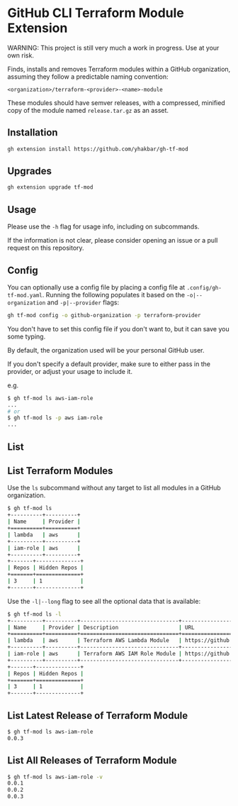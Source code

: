 # GitHub CLI Terraform Module Extension

WARNING: This project is still very much a work in progress. Use at your own risk.

Finds, installs and removes Terraform modules within a GitHub organization, assuming they follow a predictable naming convention:

```none
<organization>/terraform-<provider>-<name>-module
```

These modules should have semver releases, with a compressed, minified copy of the module named `release.tar.gz` as an asset.

## Installation

```bash
gh extension install https://github.com/yhakbar/gh-tf-mod
```

## Upgrades

```bash
gh extension upgrade tf-mod
```

## Usage

Please use the `-h` flag for usage info, including on subcommands.

If the information is not clear, please consider opening an issue or a pull request on this repository.

## Config

You can optionally use a config file by placing a config file at `.config/gh-tf-mod.yaml`. Running the following populates it based on the `-o|--organization` and `-p|--provider` flags:

```bash
gh tf-mod config -o github-organization -p terraform-provider
```

You don't have to set this config file if you don't want to, but it can save you some typing.

By default, the organization used will be your personal GitHub user.

If you don't specify a default provider, make sure to either pass in the provider, or adjust your usage to include it.

e.g.

```bash
$ gh tf-mod ls aws-iam-role
...
# or
$ gh tf-mod ls -p aws iam-role
...
```

## List

## List Terraform Modules

Use the `ls` subcommand without any target to list all modules in a GitHub organization.

```bash
$ gh tf-mod ls
+----------+----------+
| Name     | Provider |
+==========+==========+
| lambda   | aws      |
+----------+----------+
| iam-role | aws      |
+----------+----------+
+-------+--------------+
| Repos | Hidden Repos |
+=======+==============+
| 3     | 1            |
+-------+--------------+
```

Use the `-l|--long` flag to see all the optional data that is available:

```bash
$ gh tf-mod ls -l
+----------+----------+-------------------------------+----------------------------------------------------------+------------+----------------+
| Name     | Provider | Description                   | URL                                                      | Latest Tag | Latest Release |
+==========+==========+===============================+==========================================================+============+================+
| lambda   | aws      | Terraform AWS Lambda Module   | https://github.com/yhakbar/terraform-aws-lambda-module   | 0.0.1      |                |
+----------+----------+-------------------------------+----------------------------------------------------------+------------+----------------+
| iam-role | aws      | Terraform AWS IAM Role Module | https://github.com/yhakbar/terraform-aws-iam-role-module | 2.1.0      | 2.1.0          |
+----------+----------+-------------------------------+----------------------------------------------------------+------------+----------------+
+-------+--------------+
| Repos | Hidden Repos |
+=======+==============+
| 3     | 1            |
+-------+--------------+
```

## List Latest Release of Terraform Module

```bash
$ gh tf-mod ls aws-iam-role
0.0.3
```

## List All Releases of Terraform Module

```bash
$ gh tf-mod ls aws-iam-role -v
0.0.1
0.0.2
0.0.3
```
